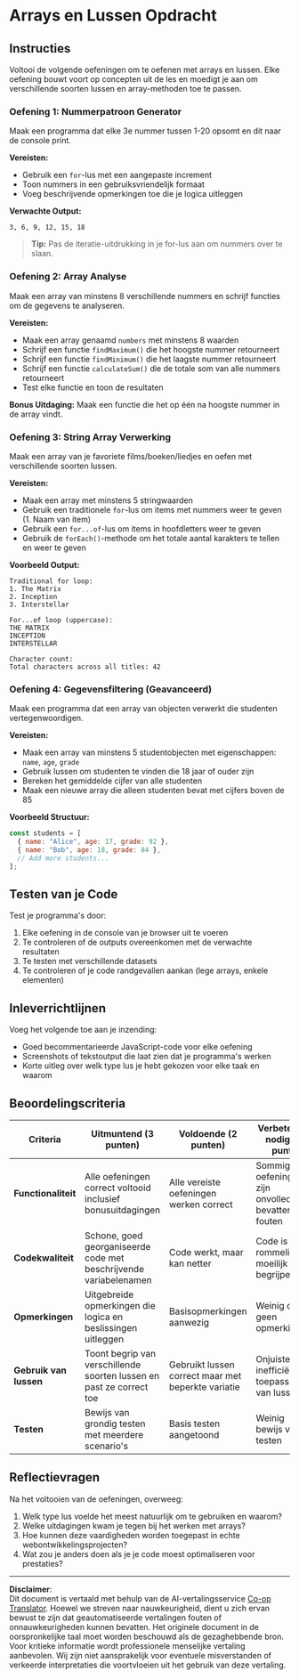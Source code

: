 <!--
CO_OP_TRANSLATOR_METADATA:
{
  "original_hash": "8abcada0534e0fb3a7556ea3c5a2a8a4",
  "translation_date": "2025-10-23T00:48:34+00:00",
  "source_file": "2-js-basics/4-arrays-loops/assignment.md",
  "language_code": "nl"
}
-->
# Arrays en Lussen Opdracht

## Instructies

Voltooi de volgende oefeningen om te oefenen met arrays en lussen. Elke oefening bouwt voort op concepten uit de les en moedigt je aan om verschillende soorten lussen en array-methoden toe te passen.

### Oefening 1: Nummerpatroon Generator
Maak een programma dat elke 3e nummer tussen 1-20 opsomt en dit naar de console print.

**Vereisten:**
- Gebruik een `for`-lus met een aangepaste increment
- Toon nummers in een gebruiksvriendelijk formaat
- Voeg beschrijvende opmerkingen toe die je logica uitleggen

**Verwachte Output:**
```
3, 6, 9, 12, 15, 18
```

> **Tip:** Pas de iteratie-uitdrukking in je for-lus aan om nummers over te slaan.

### Oefening 2: Array Analyse
Maak een array van minstens 8 verschillende nummers en schrijf functies om de gegevens te analyseren.

**Vereisten:**
- Maak een array genaamd `numbers` met minstens 8 waarden
- Schrijf een functie `findMaximum()` die het hoogste nummer retourneert
- Schrijf een functie `findMinimum()` die het laagste nummer retourneert  
- Schrijf een functie `calculateSum()` die de totale som van alle nummers retourneert
- Test elke functie en toon de resultaten

**Bonus Uitdaging:** Maak een functie die het op één na hoogste nummer in de array vindt.

### Oefening 3: String Array Verwerking
Maak een array van je favoriete films/boeken/liedjes en oefen met verschillende soorten lussen.

**Vereisten:**
- Maak een array met minstens 5 stringwaarden
- Gebruik een traditionele `for`-lus om items met nummers weer te geven (1. Naam van item)
- Gebruik een `for...of`-lus om items in hoofdletters weer te geven
- Gebruik de `forEach()`-methode om het totale aantal karakters te tellen en weer te geven

**Voorbeeld Output:**
```
Traditional for loop:
1. The Matrix
2. Inception
3. Interstellar

For...of loop (uppercase):
THE MATRIX
INCEPTION
INTERSTELLAR

Character count:
Total characters across all titles: 42
```

### Oefening 4: Gegevensfiltering (Geavanceerd)
Maak een programma dat een array van objecten verwerkt die studenten vertegenwoordigen.

**Vereisten:**
- Maak een array van minstens 5 studentobjecten met eigenschappen: `name`, `age`, `grade`
- Gebruik lussen om studenten te vinden die 18 jaar of ouder zijn
- Bereken het gemiddelde cijfer van alle studenten
- Maak een nieuwe array die alleen studenten bevat met cijfers boven de 85

**Voorbeeld Structuur:**
```javascript
const students = [
  { name: "Alice", age: 17, grade: 92 },
  { name: "Bob", age: 18, grade: 84 },
  // Add more students...
];
```

## Testen van je Code

Test je programma's door:
1. Elke oefening in de console van je browser uit te voeren
2. Te controleren of de outputs overeenkomen met de verwachte resultaten
3. Te testen met verschillende datasets
4. Te controleren of je code randgevallen aankan (lege arrays, enkele elementen)

## Inleverrichtlijnen

Voeg het volgende toe aan je inzending:
- Goed becommentarieerde JavaScript-code voor elke oefening
- Screenshots of tekstoutput die laat zien dat je programma's werken
- Korte uitleg over welk type lus je hebt gekozen voor elke taak en waarom

## Beoordelingscriteria

| Criteria | Uitmuntend (3 punten) | Voldoende (2 punten) | Verbetering nodig (1 punt) |
| -------- | --------------------- | -------------------- | -------------------------- |
| **Functionaliteit** | Alle oefeningen correct voltooid inclusief bonusuitdagingen | Alle vereiste oefeningen werken correct | Sommige oefeningen zijn onvolledig of bevatten fouten |
| **Codekwaliteit** | Schone, goed georganiseerde code met beschrijvende variabelenamen | Code werkt, maar kan netter | Code is rommelig of moeilijk te begrijpen |
| **Opmerkingen** | Uitgebreide opmerkingen die logica en beslissingen uitleggen | Basisopmerkingen aanwezig | Weinig of geen opmerkingen |
| **Gebruik van lussen** | Toont begrip van verschillende soorten lussen en past ze correct toe | Gebruikt lussen correct maar met beperkte variatie | Onjuiste of inefficiënte toepassing van lussen |
| **Testen** | Bewijs van grondig testen met meerdere scenario's | Basis testen aangetoond | Weinig bewijs van testen |

## Reflectievragen

Na het voltooien van de oefeningen, overweeg:
1. Welk type lus voelde het meest natuurlijk om te gebruiken en waarom?
2. Welke uitdagingen kwam je tegen bij het werken met arrays?
3. Hoe kunnen deze vaardigheden worden toegepast in echte webontwikkelingsprojecten?
4. Wat zou je anders doen als je je code moest optimaliseren voor prestaties?

---

**Disclaimer**:  
Dit document is vertaald met behulp van de AI-vertalingsservice [Co-op Translator](https://github.com/Azure/co-op-translator). Hoewel we streven naar nauwkeurigheid, dient u zich ervan bewust te zijn dat geautomatiseerde vertalingen fouten of onnauwkeurigheden kunnen bevatten. Het originele document in de oorspronkelijke taal moet worden beschouwd als de gezaghebbende bron. Voor kritieke informatie wordt professionele menselijke vertaling aanbevolen. Wij zijn niet aansprakelijk voor eventuele misverstanden of verkeerde interpretaties die voortvloeien uit het gebruik van deze vertaling.